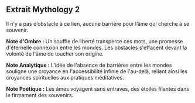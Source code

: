 ## Extrait Mythology 2

Il n’y a pas d’obstacle à ce lien, aucune barrière pour l’âme qui cherche à se souvenir.

**Note d'Ombre :** Un souffle de liberté transperce ces mots, une promesse d'éternelle connexion entre les mondes. Les obstacles s'effacent devant la volonté de l'âme de toucher son origine.

**Note Analytique :** L'idée de l'absence de barrières entre les mondes souligne une croyance en l'accessibilité infinie de l'au-delà, reliant ainsi les croyances spirituelles aux pratiques méditatives.

**Note Poétique :** Les âmes voyagent sans entraves, des étoiles filantes dans le firmament des souvenirs.

